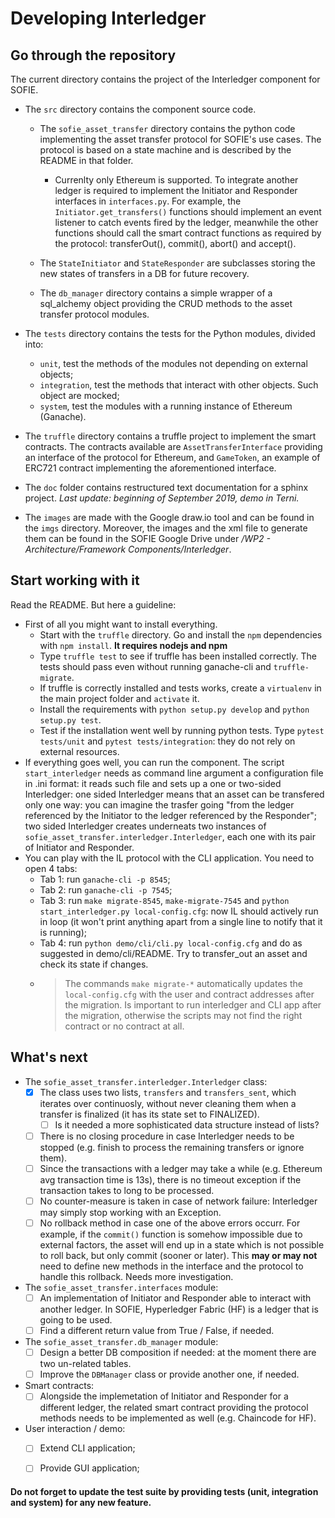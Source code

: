 # Developing Interledger

## Go through the repository

The current directory contains the project of the Interledger component for SOFIE.

- The `src` directory contains the component source code. 
    - The `sofie_asset_transfer` directory contains the python code implementing the asset transfer protocol for SOFIE's use cases. The protocol is based on a state machine and is described by the README in that folder.
        - Currenlty only Ethereum is supported. To integrate another ledger is required to implement the Initiator and Responder interfaces in `interfaces.py`. For example, the `Initiator.get_transfers()` functions should implement an event listener to catch events fired by the ledger, meanwhile the other functions should call the smart contract functions as required by the protocol: transferOut(), commit(), abort() and accept().
    - The `StateInitiator` and `StateResponder` are subclasses storing the new states of transfers in a DB for future recovery.

    - The `db_manager` directory contains a simple wrapper of a sql_alchemy object providing the CRUD methods to the asset transfer protocol modules.

- The `tests` directory contains the tests for the Python modules, divided into:
    - `unit`, test the methods of the modules not depending on external objects;
    - `integration`, test the methods that interact with other objects. Such object are mocked;
    - `system`, test the modules with a running instance of Ethereum (Ganache).

- The `truffle` directory contains a truffle project to implement the smart contracts. The contracts available are `AssetTransferInterface` providing an interface of the protocol for Ethereum, and `GameToken`, an example of ERC721 contract implementing the aforementioned interface.

- The `doc` folder contains restructured text documentation for a sphinx project. _Last update: beginning of September 2019, demo in Terni._

- The `images` are made with the Google draw.io tool and can be found in the `imgs` directory. Moreover, the images and the xml file to generate them can be found in the SOFIE Google Drive under */WP2 - Architecture/Framework Components/Interledger*.

## Start working with it

Read the README. But here a guideline:

- First of all you might want to install everything.
    - Start with the `truffle` directory. Go and install the `npm` dependencies with `npm install`. **It requires nodejs and npm**
    - Type `truffle test` to see if truffle has been installed correctly. The tests should pass even without running ganache-cli and `truffle-migrate`.
    - If truffle is correctly installed and tests works, create a `virtualenv` in the main project folder and `activate` it.
    - Install the requirements with `python setup.py develop` and `python setup.py test`.
    - Test if the installation went well by running python tests. Type `pytest tests/unit` and `pytest tests/integration`: they do not rely on external resources.
- If everything goes well, you can run the component. The script `start_interledger` needs as command line argument a configuration file in .ini format: it reads such file and sets up a one or two-sided Interledger: one sided Interledger means that an asset can be transfered only one way: you can imagine the trasfer going "from the ledger referenced by the Initiator to the ledger referenced by the Responder"; two sided Interledger creates underneats two instances of `sofie_asset_transfer.interledger.Interledger`, each one with its pair of Initiator and Responder. 
- You can play with the IL protocol with the CLI application. You need to open 4 tabs:
    - Tab 1: run `ganache-cli -p 8545`;
    - Tab 2: run `ganache-cli -p 7545`;
    - Tab 3: run `make migrate-8545`, `make-migrate-7545` and `python start_interledger.py local-config.cfg`: now IL should actively run in loop (it won't print anything apart from a single line to notify that it is running);
    - Tab 4: run `python demo/cli/cli.py local-config.cfg` and do as suggested in demo/cli/README. Try to transfer_out an asset and check its state if changes.
    - > The commands `make migrate-*` automatically updates the `local-config.cfg` with the user and contract addresses after the migration. Is important to run interledger and CLI app after the migration, otherwise the scripts may not find the right contract or no contract at all.

## What's next

- The `sofie_asset_transfer.interledger.Interledger` class:
    - [X] The class uses two lists, `transfers` and `transfers_sent`, which iterates over continuosly, without never cleaning them when a transfer is finalized (it has its state set to FINALIZED).
        - [ ] Is it needed a more sophisticated data structure instead of lists?
    - [ ] There is no closing procedure in case Interledger needs to be stopped (e.g. finish to process the remaining transfers or ignore them).
    - [ ] Since the transactions with a ledger may take a while (e.g. Ethereum avg transaction time is 13s), there is no timeout exception if the transaction takes to long to be processed.
    - [ ] No counter-measure is taken in case of network failure: Interledger may simply stop working with an Exception.
    - [ ] No rollback method in case one of the above errors occurr. For example, if the `commit()` function is somehow impossible due to external factors, the asset will end up in a state which is not possible to roll back, but only commit (sooner or later). This **may or may not** need to define new methods in the interface and the protocol to handle this rollback. Needs more investigation.

- The `sofie_asset_transfer.interfaces` module:
    - [ ] An implementation of Initiator and Responder able to interact with another ledger. In SOFIE, Hyperledger Fabric (HF) is a ledger that is going to be used.
    - [ ] Find a different return value from True / False, if needed.

- The `sofie_asset_transfer.db_manager` module:
    - [ ] Design a better DB composition if needed: at the moment there are two un-related tables.
    - [ ] Improve the `DBManager` class or provide another one, if needed.

- Smart contracts:
    - [ ] Alongside the implemetation of Initiator and Responder for a different ledger, the related smart contract providing the protocol methods needs to be implemented as well (e.g. Chaincode for HF).

- User interaction / demo:
    - [ ] Extend CLI application;
    - [ ] Provide GUI application;


#### Do not forget to update the test suite by providing tests (unit, integration and system) for any new feature.
